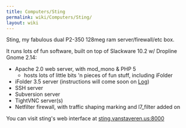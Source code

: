 ```yaml
---
title: Computers/Sting
permalink: wiki/Computers/Sting/
layout: wiki
---
```


Sting, my fabulous dual P2-350 128meg ram server/firewall/etc box.

It runs lots of fun software, built on top of Slackware 10.2 w/ Dropline
Gnome 2.14:

-   Apache 2.0 web server, with mod\_mono & PHP 5
    -   hosts lots of little bits 'n pieces of fun stuff, including
        iFolder
-   iFolder 3.5 server (instructions will come soon on
    [Log](/wiki/Log "wikilink"))
-   SSH server
-   Subversion server
-   TightVNC server(s)
-   Netfilter firewall, with traffic shaping marking and l7\_filter
    added on

You can visit sting's web interface at
[sting.vanstaveren.us:8000](http://sting.vanstaveren.us:8000/)
